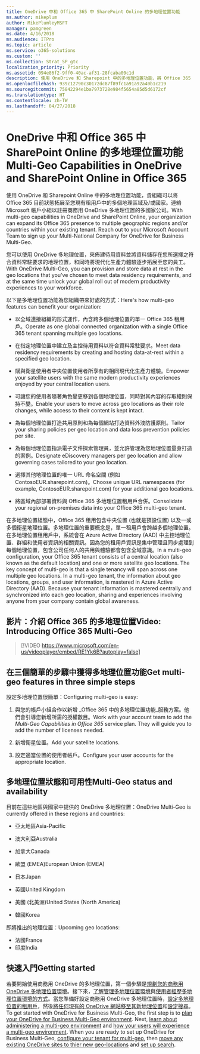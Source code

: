 ```yaml
---
title: OneDrive 中和 Office 365 中 SharePoint Online 的多地理位置功能
ms.author: mikeplum
author: MikePlumleyMSFT
manager: pamgreen
ms.date: 4/16/2018
ms.audience: ITPro
ms.topic: article
ms.service: o365-solutions
ms.custom: ''
ms.collection: Strat_SP_gtc
localization_priority: Priority
ms.assetid: 094e86f2-9ff0-40ac-af31-28fcaba00c1d
description: 使用 OneDrive 和 Sharepoint 中的多地理位置功能，將 Office 365 的目前狀態拓展至多個地理區域。
ms.openlocfilehash: 939c12790c30172dc87f89fc1a91a92a40b1c219
ms.sourcegitcommit: 75842294e1ba7973728e984f5654a85d5d6172cf
ms.translationtype: HT
ms.contentlocale: zh-TW
ms.lasthandoff: 04/27/2018
---
```

# <a name="multi-geo-capabilities-in-onedrive-and-sharepoint-online-in-office-365"></a><span data-ttu-id="30559-103">OneDrive 中和 Office 365 中 SharePoint Online 的多地理位置功能</span><span class="sxs-lookup"><span data-stu-id="30559-103">Multi-Geo Capabilities in OneDrive and SharePoint Online in Office 365</span></span>

<span data-ttu-id="30559-p101">使用 OneDrive 和 Sharepoint Online 中的多地理位置功能，貴組織可以將 Office 365 目前狀態拓展至您現有租用戶中的多個地理區域及/或國家。連絡 Microsoft 帳戶小組以註冊商務用 OneDrive 多地理位置的多國家公司。</span><span class="sxs-lookup"><span data-stu-id="30559-p101">With multi-geo capabilities in OneDrive and SharePoint Online, your organization can expand its Office 365 presence to multiple geographic regions and/or countries within your existing tenant. Reach out to your Microsoft Account Team to sign up your Multi-National Company for OneDrive for Business Multi-Geo.</span></span>
  
<span data-ttu-id="30559-106">您可以使用 OneDrive 多地理位置，來佈建待用資料並將資料儲存在您所選擇之符合資料常駐要求的地理位置，和同時將現代化生產力體驗逐步拓展至您的員工。</span><span class="sxs-lookup"><span data-stu-id="30559-106">With OneDrive Multi-Geo, you can provision and store data at rest in the geo locations that you've chosen to meet data residency requirements, and at the same time unlock your global roll out of modern productivity experiences to your workforce.</span></span>
  
<span data-ttu-id="30559-107">以下是多地理位置功能為您組織帶來好處的方式：</span><span class="sxs-lookup"><span data-stu-id="30559-107">Here's how multi-geo features can benefit your organization:</span></span>
  
- <span data-ttu-id="30559-108">以全域連接組織的形式運作，內含跨多個地理位置的單一 Office 365 租用戶。</span><span class="sxs-lookup"><span data-stu-id="30559-108">Operate as one global connected organization with a single Office 365 tenant spanning multiple geo locations.</span></span>
    
- <span data-ttu-id="30559-109">在指定地理位置中建立及主控待用資料以符合資料常駐要求。</span><span class="sxs-lookup"><span data-stu-id="30559-109">Meet data residency requirements by creating and hosting data-at-rest within a specified geo location.</span></span>
    
- <span data-ttu-id="30559-110">賦與衛星使用者中央位置使用者所享有的相同現代化生產力體驗。</span><span class="sxs-lookup"><span data-stu-id="30559-110">Empower your satellite users with the same modern productivity experiences enjoyed by your central location users.</span></span>
    
- <span data-ttu-id="30559-111">可讓您的使用者隨著角色變更移到各個地理位置，同時對其內容的存取權則保持不變。</span><span class="sxs-lookup"><span data-stu-id="30559-111">Enable your users to move across geo locations as their role changes, while access to their content is kept intact.</span></span>
    
- <span data-ttu-id="30559-112">為每個地理位置打造共用原則和為每個網站打造資料外洩防護原則。</span><span class="sxs-lookup"><span data-stu-id="30559-112">Tailor your sharing policies per geo location and data loss prevention policies per site.</span></span>
    
- <span data-ttu-id="30559-113">為每個地理位置指派電子文件探索管理員，並允許管理為您地理位置量身打造的案例。</span><span class="sxs-lookup"><span data-stu-id="30559-113">Designate eDiscovery managers per geo location and allow governing cases tailored to your geo location.</span></span>
    
- <span data-ttu-id="30559-114">選擇其他地理位置的唯一 URL 命名空間 (例如 ContosoEUR.sharepoint.com)。</span><span class="sxs-lookup"><span data-stu-id="30559-114">Choose unique URL namespaces (for example, ContosoEUR.sharepoint.com) for your additional geo locations.</span></span>
    
- <span data-ttu-id="30559-115">將區域內部部署資料與 Office 365 多地理位置租用戶合併。</span><span class="sxs-lookup"><span data-stu-id="30559-115">Consolidate your regional on-premises data into your Office 365 multi-geo tenant.</span></span>
    
<span data-ttu-id="30559-p102">在多地理位置組態中，Office 365 租用包含中央位置 (也就是預設位置) 以及一或多個衛星地理位置。多地理位置的重要概念是，單一租用戶會跨越多個地理位置。在多地理位置租用戶中，系統會在 Azure Active Directory (AAD) 中主控地理位置、群組和使用者資訊的相關資訊。因為您的租用戶資訊是集中管理且同步處理到每個地理位置，包含公司任何人的共用與體驗都會包含全域意識。</span><span class="sxs-lookup"><span data-stu-id="30559-p102">In a multi-geo configuration, your Office 365 tenant consists of a central location (also known as the default location) and one or more satellite geo locations. The key concept of multi-geo is that a single tenancy will span across one multiple geo locations. In a multi-geo tenant, the information about geo locations, groups, and user information, is mastered in Azure Active Directory (AAD). Because your tenant information is mastered centrally and synchronized into each geo location, sharing and experiences involving anyone from your company contain global awareness.</span></span>

## <a name="video-introducing-office-365-multi-geo"></a><span data-ttu-id="30559-120">影片：介紹 Office 365 的多地理位置</span><span class="sxs-lookup"><span data-stu-id="30559-120">Video: Introducing Office 365 Multi-Geo</span></span>

> [!VIDEO https://www.microsoft.com/en-us/videoplayer/embed/RE1Yk6B?autoplay=false]
  
## <a name="get-multi-geo-features-in-three-simple-steps"></a><span data-ttu-id="30559-121">在三個簡單的步驟中獲得多地理位置功能</span><span class="sxs-lookup"><span data-stu-id="30559-121">Get multi-geo features in three simple steps</span></span>

<span data-ttu-id="30559-122">設定多地理位置很簡單：</span><span class="sxs-lookup"><span data-stu-id="30559-122">Configuring multi-geo is easy:</span></span>
  
1. <span data-ttu-id="30559-p103">與您的帳戶小組合作以新增 _Office 365 中的多地理位置功能_服務方案。他們會引導您新增所需的授權數目。</span><span class="sxs-lookup"><span data-stu-id="30559-p103">Work with your account team to add the _Multi-Geo Capabilities in Office 365_ service plan. They will guide you to add the number of licenses needed.</span></span>
    
2. <span data-ttu-id="30559-125">新增衛星位置。</span><span class="sxs-lookup"><span data-stu-id="30559-125">Add your satellite locations.</span></span>
    
3. <span data-ttu-id="30559-126">設定適當位置的使用者帳戶。</span><span class="sxs-lookup"><span data-stu-id="30559-126">Configure your user accounts for the appropriate location.</span></span>
    
## <a name="multi-geo-status-and-availability"></a><span data-ttu-id="30559-127">多地理位置狀態和可用性</span><span class="sxs-lookup"><span data-stu-id="30559-127">Multi-Geo status and availability</span></span>

<span data-ttu-id="30559-128">目前在這些地區與國家中提供的 OneDrive 多地理位置：</span><span class="sxs-lookup"><span data-stu-id="30559-128">OneDrive Multi-Geo is currently offered in these regions and countries:</span></span>
  
- <span data-ttu-id="30559-129">亞太地區</span><span class="sxs-lookup"><span data-stu-id="30559-129">Asia-Pacific</span></span>
    
- <span data-ttu-id="30559-130">澳大利亞</span><span class="sxs-lookup"><span data-stu-id="30559-130">Australia</span></span>
    
- <span data-ttu-id="30559-131">加拿大</span><span class="sxs-lookup"><span data-stu-id="30559-131">Canada</span></span>
    
- <span data-ttu-id="30559-132">歐盟 (EMEA)</span><span class="sxs-lookup"><span data-stu-id="30559-132">European Union (EMEA)</span></span>
    
- <span data-ttu-id="30559-133">日本</span><span class="sxs-lookup"><span data-stu-id="30559-133">Japan</span></span>
    
- <span data-ttu-id="30559-134">英國</span><span class="sxs-lookup"><span data-stu-id="30559-134">United Kingdom</span></span>
    
- <span data-ttu-id="30559-135">美國 (北美洲)</span><span class="sxs-lookup"><span data-stu-id="30559-135">United States (North America)</span></span>
    
- <span data-ttu-id="30559-136">韓國</span><span class="sxs-lookup"><span data-stu-id="30559-136">Korea</span></span>
      
<span data-ttu-id="30559-137">即將推出的地理位置：</span><span class="sxs-lookup"><span data-stu-id="30559-137">Upcoming geo locations:</span></span>
  
- <span data-ttu-id="30559-138">法國</span><span class="sxs-lookup"><span data-stu-id="30559-138">France</span></span>
- <span data-ttu-id="30559-139">印度</span><span class="sxs-lookup"><span data-stu-id="30559-139">India</span></span>
    
## <a name="getting-started"></a><span data-ttu-id="30559-140">快速入門</span><span class="sxs-lookup"><span data-stu-id="30559-140">Getting started</span></span>

<span data-ttu-id="30559-p104">若要開始使用商務用 OneDrive 的多地理位置，第一個步驟是[規劃您的商務用 OneDrive 多地理位置環境](plan-for-multi-geo.md)。接下來，[了解管理多地理位置環境](administering-a-multi-geo-environment.md)與[使用者經歷多地理位置環境的方式](multi-geo-user-experience.md)。當您準備好設定商務用 OneDrive 多地理位置時，[設定多地理位置的租用戶](multi-geo-tenant-configuration.md)，然後[將任何現有的 OneDrive 網站移至其新地理位置](move-onedrive-between-geo-locations.md)和[設定搜尋](configure-search-for-multi-geo.md)。</span><span class="sxs-lookup"><span data-stu-id="30559-p104">To get started with OneDrive for Business Multi-Geo, the first step is to [plan your OneDrive for Business Multi-Geo environment](plan-for-multi-geo.md). Next, [learn about administering a multi-geo environment](administering-a-multi-geo-environment.md) and [how your users will experience a multi-geo environment](multi-geo-user-experience.md). When you are ready to set up OneDrive for Business Multi-Geo, [configure your tenant for multi-geo](multi-geo-tenant-configuration.md), then [move any existing OneDrive sites to thier new geo-locations](move-onedrive-between-geo-locations.md) and [set up search](configure-search-for-multi-geo.md).</span></span>
